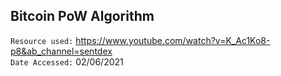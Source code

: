 <h2> Bitcoin PoW Algorithm</h2>

`Resource used:` https://www.youtube.com/watch?v=K_Ac1Ko8-p8&ab_channel=sentdex <br>
`Date Accessed:` 02/06/2021

